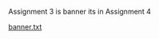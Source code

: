 Assignment 3 is banner its in Assignment 4

[banner.txt](https://github.com/yizhang0301/4883-Programming_Techniques/blob/main/Assignments/P10055/banner.txt)
